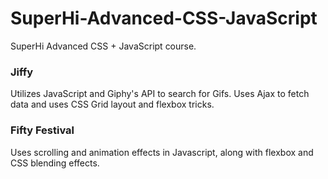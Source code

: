 # SuperHi-Advanced-CSS-JavaScript
SuperHi Advanced CSS + JavaScript course. 



### Jiffy 
Utilizes JavaScript and Giphy's API to search for Gifs. Uses Ajax to fetch data and uses CSS Grid layout and flexbox tricks. 

### Fifty Festival
Uses scrolling and animation effects in Javascript, along with flexbox and CSS blending effects.

